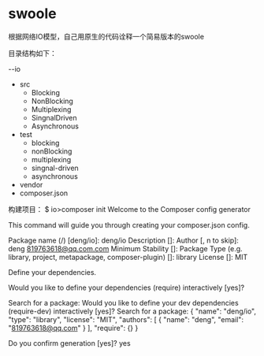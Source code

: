 # swoole
根据网络IO模型，自己用原生的代码诠释一个简易版本的swoole

目录结构如下：

  --io
  - src
       - Blocking
       - NonBlocking 
       - Multiplexing 
       - SingnalDriven 
       - Asynchronous 
  - test
      - blocking 
      - nonBlocking 
      - multiplexing
      - singnal-driven 
      - asynchronous 
  - vendor 
  - composer.json

构建项目：
$ io>composer init 
  Welcome to the Composer config generator 
  
  This command will guide you through creating your composer.json config. 
  
  Package name (<vendor>/<name>) [deng/io]: deng/io
  Description []: 
  Author [, n to skip]: deng <819763618@qq.com.com> 
  Minimum Stability []: 
  Package Type (e.g. library, project, metapackage, composer-plugin) []: library 
  License []: MIT
  
  Define your dependencies. 
  
  Would you like to define your dependencies (require) interactively [yes]? 
  
  Search for a package: 
  Would you like to define your dev dependencies (require-dev) interactively [yes]? 
  Search for a package:
  {
    "name": "deng/io", 
    "type": "library", 
    "license": "MIT",
    "authors": [ 
        { "name": "deng", 
          "email": "819763618@qq.com" 
        }
      ],
      "require": {}
   }
   
   Do you confirm generation [yes]? yes
  
  
  
  
  
